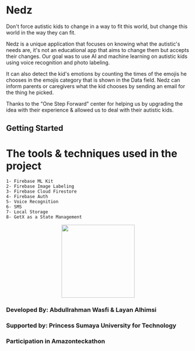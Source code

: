 # Nedz

Don't force autistic kids to change in a way to fit this world, but change this world in the way they can fit.

Nedz is a unique application that focuses on knowing what the autistic's needs are, it's not an educational app that aims to change them but accepts their changes. Our goal was to use AI and machine learning on autistic kids using voice recognition and photo labeling.

It can also detect the kid's emotions by counting the times of the emojis he chooses in the emojis category that is shown in the Data field.
Nedz can inform parents or caregivers what the kid chooses by sending an email for the thing he picked.

Thanks to the "One Step Forward" center for helping us by upgrading the idea with their experience & allowed us to deal with their autistic kids.

## Getting Started

# The tools & techniques used in the project
    1- Firebase ML Kit
    2- Firebase Image Labeling
    3- Firebase Cloud Firestore
    4- Firebase Auth
    5- Voice Recognition
    6- SMS
    7- Local Storage
    8- GetX as a State Management

<p align="center">
  <img width="200" height="200" src="http://www.fillmurray.com/460/300]("https://user-images.githubusercontent.com/105454259/181508414-c3b7448d-b7d1-4be9-a240-8ab64b0e2fd8.png">
</p>




### Developed By: Abdullrahman Wasfi & Layan Alhimsi
### Supported by: Princess Sumaya University for Technology
### Participation in Amazonteckathon

